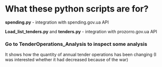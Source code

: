 # What these python scripts are for?
**spending.py** - integration with spending.gov.ua API

**Load_list_tenders.py** and **tenders.py** - integration with prozorro.gov.ua API

### Go to TenderOperations_Analysis to inspect some analysis 
It shows how the quantity of annual tender operations has been changing (I was interested whether it had decreased because of the war)
